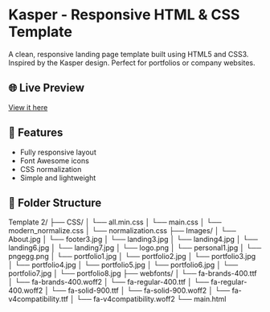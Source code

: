 # Kasper - Responsive HTML & CSS Template

A clean, responsive landing page template built using HTML5 and CSS3. Inspired by the Kasper design. Perfect for portfolios or company websites.

## 🌐 Live Preview
[View it here](https://momenashraf5.github.io/Kasper/) <!-- Update this when deployed -->

## 🚀 Features
- Fully responsive layout
- Font Awesome icons
- CSS normalization
- Simple and lightweight

## 📁 Folder Structure
Template 2/
├── CSS/
│ └── all.min.css
│ └── main.css
│ └── modern_normalize.css
│ └── normalization.css
├── Images/
│ └── About.jpg
│ └── footer3.jpg
│ └── landing3.jpg
│ └── landing4.jpg
│ └── landing6.jpg
│ └── landing7.jpg
│ └── logo.png
│ └── personal1.jpg
│ └── pngegg.png
│ └── portfolio1.jpg
│ └── portfolio2.jpg
│ └── portfolio3.jpg
│ └── portfolio4.jpg
│ └── portfolio5.jpg
│ └── portfolio6.jpg
│ └── portfolio7.jpg
│ └── portfolio8.jpg
├── webfonts/
│ └── fa-brands-400.ttf
│ └── fa-brands-400.woff2
│ └── fa-regular-400.ttf
│ └── fa-regular-400.woff2
│ └── fa-solid-900.ttf
│ └── fa-solid-900.woff2
│ └── fa-v4compatibility.ttf
│ └── fa-v4compatibility.woff2
└── main.html
